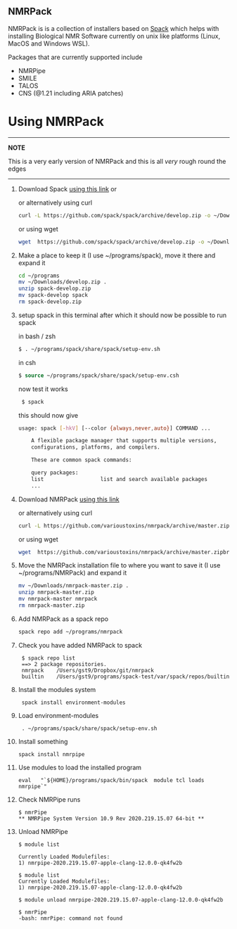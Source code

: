 ## NMRPack

NMRPack is is a collection of installers based on [Spack](https://spack.io) which helps with installing Biological NMR Software currently on unix like platforms (Linux, MacOS  and Windows WSL).

Packages that are currently supported include

* NMRPipe
* SMILE
* TALOS
* CNS (@1.21 including ARIA patches)

# Using NMRPack

---
**NOTE**

This is a very early version of NMRPack and this is all *very* rough round the edges

---

1. Download Spack [using this link](https://github.com/spack/spack/archive/develop.zip) or

   or alternatively using curl
   
   ```bash
   curl -L https://github.com/spack/spack/archive/develop.zip -o ~/Downloads/develop.zip
   ```
   or using wget

   ```bash
   wget  https://github.com/spack/spack/archive/develop.zip -o ~/Downloads/develop.zip
   ```
   
2. Make a place to keep it (I use ~/programs/spack), move it there and expand it

   ```bash
   cd ~/programs
   mv ~/Downloads/develop.zip .
   unzip spack-develop.zip
   mv spack-develop spack
   rm spack-develop.zip
   ```

3. setup spack in this terminal after which it should now be possible to run spack

   in bash / zsh
   ```bash 
   $ . ~/programs/spack/share/spack/setup-env.sh
   ````
   in csh
   ```tcsh
   $ source ~/programs/spack/share/spack/setup-env.csh
   ```
   now test it works
   ```bash
    $ spack
   ```
   this should now give
   ```bash
   usage: spack [-hkV] [--color {always,never,auto}] COMMAND ...

       A flexible package manager that supports multiple versions,
       configurations, platforms, and compilers.

       These are common spack commands:

       query packages:
       list                  list and search available packages
       ...
   
   ```
       

4. Download NMRPack [using this link](https://github.com/varioustoxins/nmrpack/archive/master.zip)
   
    or alternatively using curl
    
    ```bash
    curl -L https://github.com/varioustoxins/nmrpack/archive/master.zip -o ~/Downloads/nmrpack-master.zip
    ```
    or using wget
    
    ```bash
    wget  https://github.com/varioustoxins/nmrpack/archive/master.zipbrew  -o ~/Downloads/nmrpack-master.zip
    ```
5. Move the NMRPack installation file to where you want to save it (I use ~/programs/NMRPack) and expand it 
    
    ```bash
    mv ~/Downloads/nmrpack-master.zip .
    unzip nmrpack-master.zip
    mv nmrpack-master nmrpack
    rm nmrpack-master.zip
    ```
        

6. Add NMRPack as a spack repo
   ```bash
   spack repo add ~/programs/nmrpack
   ```
 
7. Check you have added NMRPack to spack
 
        $ spack repo list
        ==> 2 package repositories.
        nmrpack    /Users/gst9/Dropbox/git/nmrpack
        builtin    /Users/gst9/programs/spack-test/var/spack/repos/builtin

8. Install the modules system

        spack install environment-modules

9. Load environment-modules

        . ~/programs/spack/share/spack/setup-env.sh

10. Install something
 
        spack install nmrpipe
 
11. Use modules to load the installed program
 
        eval   "`${HOME}/programs/spack/bin/spack  module tcl loads nmrpipe`"

12. Check NMRPipe runs

        $ nmrPipe
        ** NMRPipe System Version 10.9 Rev 2020.219.15.07 64-bit **

13. Unload NMRPipe

        $ module list

        Currently Loaded Modulefiles:
        1) nmrpipe-2020.219.15.07-apple-clang-12.0.0-qk4fw2b
 
        $ module list
        Currently Loaded Modulefiles:
        1) nmrpipe-2020.219.15.07-apple-clang-12.0.0-qk4fw2b
 
        $ module unload nmrpipe-2020.219.15.07-apple-clang-12.0.0-qk4fw2b

        $ nmrPipe
        -bash: nmrPipe: command not found

